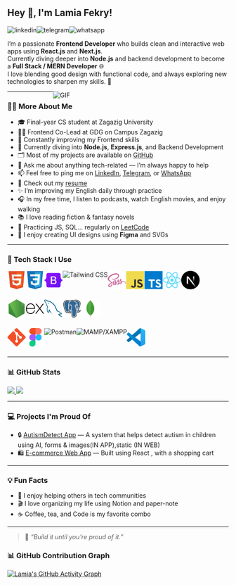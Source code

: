 ## Hey 👋, I'm Lamia Fekry!
<a href="https://www.linkedin.com/in/lamia-fekry"><img align='left' alt="linkedin" src="https://raw.githubusercontent.com/rahul-jha98/rahul-jha98/561d474902b59c7429ec22bb73e225696c27b202/assets/linkedin.svg" height='18px'/></a>
<a href="https://t.me/lamia fekry"><img align='left' alt="telegram" src="https://img.shields.io/badge/Telegram-2CA5E0?style=flat&logo=telegram&logoColor=white" height='18px'/></a>
<a href="https://wa.me/201150627798"><img align='left' alt="whatsapp" src="https://img.shields.io/badge/WhatsApp-25D366?style=flat&logo=whatsapp&logoColor=white" height='18px'/></a>


<br/>

I’m a passionate **Frontend Developer** who builds clean and interactive web apps using **React.js** and **Next.js**.  
Currently diving deeper into **Node.js** and backend development to become a **Full Stack / MERN Developer** 🌐  
I love blending good design with functional code, and always exploring new technologies to sharpen my skills. 🎯

<img align="right" alt="GIF" src="https://raw.githubusercontent.com/rahul-jha98/rahul-jha98/main/techstack.gif" width="400px"/>

---

### 👩‍💻 More About Me

- 🎓 Final-year CS student at Zagazig University  
- 👩‍💻 Frontend Co-Lead at GDG on Campus Zagazig  
- 🚀 Constantly improving my Frontend skills
- 🚀 Currently diving into **Node.js**, **Express.js**, and Backend Development  
- 🗂️ Most of my projects are available on [GitHub](https://github.com/lamiafekry2003)  
- 💬 Ask me about anything tech-related — I’m always happy to help  
- 📫 Feel free to ping me on [LinkedIn](https://www.linkedin.com/in/lamia-fekry), [Telegram](https://t.me/lamia_fekry), or [WhatsApp](https://wa.me/201150627798)  
- 📝 Check out my [resume](https://drive.google.com/drive/folders/1f1vywSkjuwPYnSXwRyKE0eTpWaEbQnuf?usp=sharing)  
- ✨ I’m improving my English daily through practice  
- 🎧 In my free time, I listen to podcasts, watch English movies, and enjoy walking  
- 📚 I love reading fiction & fantasy novels   
- 🧠 Practicing JS, SQL... regularly on [LeetCode](https://leetcode.com/u/lamia2003/)  
- 🎨 I enjoy creating UI designs using **Figma** and SVGs  



---

### 🔧 Tech Stack I Use

<!-- Frontend -->
<a href="https://developer.mozilla.org/en-US/docs/Web/HTML"><img align="left" alt="HTML" height="42px" src="https://raw.githubusercontent.com/devicons/devicon/master/icons/html5/html5-original.svg" /></a>
<a href="https://developer.mozilla.org/en-US/docs/Web/CSS"><img align="left" alt="CSS" height="42px" src="https://raw.githubusercontent.com/devicons/devicon/master/icons/css3/css3-original.svg" /></a>
<a href="https://getbootstrap.com/"><img align="left" alt="Bootstrap" height="42px" src="https://raw.githubusercontent.com/devicons/devicon/master/icons/bootstrap/bootstrap-original.svg" /></a>
<a href="https://tailwindcss.com/"><img align="left" alt="Tailwind CSS" height="42px" src="https://images.app.goo.gl/dkx4jbZ5VUvqqc6r8" /></a>
<a href="https://sass-lang.com/"><img align="left" alt="Sass" height="42px" src="https://raw.githubusercontent.com/devicons/devicon/master/icons/sass/sass-original.svg" /></a>
<a href="https://www.javascript.com/"><img align="left" alt="JavaScript" height="42px" src="https://raw.githubusercontent.com/devicons/devicon/master/icons/javascript/javascript-original.svg" /></a>
<a href="https://www.typescriptlang.org/"><img align="left" alt="TypeScript" height="42px" src="https://raw.githubusercontent.com/devicons/devicon/master/icons/typescript/typescript-original.svg" /></a>
<a href="https://reactjs.org/"><img align="left" alt="React" height="42px" src="https://raw.githubusercontent.com/devicons/devicon/master/icons/react/react-original.svg" /></a>
<a href="https://nextjs.org/"><img align="left" alt="Next.js" height="42px" src="https://raw.githubusercontent.com/devicons/devicon/master/icons/nextjs/nextjs-original.svg" /></a>

<br><br><br>

<!-- Backend -->
<a href="https://nodejs.org"><img align="left" alt="Node.js" height="42px" src="https://raw.githubusercontent.com/devicons/devicon/master/icons/nodejs/nodejs-original.svg" /></a>
<a href="https://expressjs.com/"><img align="left" alt="Express.js" height="42px" src="https://raw.githubusercontent.com/devicons/devicon/master/icons/express/express-original.svg" /></a>
<a href="https://www.mysql.com/"><img align="left" alt="MySQL" height="42px" src="https://raw.githubusercontent.com/devicons/devicon/master/icons/mysql/mysql-original.svg" /></a>
<a href="https://www.postgresql.org/"><img align="left" alt="SQL" height="42px" src="https://raw.githubusercontent.com/devicons/devicon/master/icons/postgresql/postgresql-original.svg" /></a>
<a href="https://www.mongodb.com/"><img align="left" alt="MongoDB" height="42px" src="https://raw.githubusercontent.com/devicons/devicon/master/icons/mongodb/mongodb-original.svg" /></a>

<br><br><br>

<!-- Tools -->
<a href="https://git-scm.com/"><img align="left" alt="Git" height="42px" src="https://raw.githubusercontent.com/devicons/devicon/master/icons/git/git-original.svg" /></a>
<a href="https://figma.com"><img align="left" alt="Figma" height="42px" src="https://raw.githubusercontent.com/devicons/devicon/master/icons/figma/figma-original.svg" /></a>
<a href="https://www.postman.com/"><img align="left" alt="Postman" height="42px" src="https://www.vectorlogo.zone/logos/getpostman/getpostman-icon.svg" /></a>
<a href="https://www.apachefriends.org/index.html"><img align="left" alt="MAMP/XAMPP" height="42px" src="https://images.app.goo.gl/XABueHbPVRiNmPvW9" /></a>
<a href="https://code.visualstudio.com/"><img align="left" alt="VS Code" height="42px" src="https://raw.githubusercontent.com/devicons/devicon/master/icons/vscode/vscode-original.svg" /></a>

<br><br><br>



---

### 📊 GitHub Stats

<a href="https://github.com/lamiafekry2003">
  <img width="48%" src="https://github-readme-stats.vercel.app/api?username=lamiafekry2003&show_icons=true&theme=radical" />
  <img width="48%" src="https://github-readme-stats.vercel.app/api/top-langs/?username=lamiafekry2003&layout=compact&theme=radical" />
</a>

---

### 💻 Projects I'm Proud Of

- 🔒 [AutismDetect App](https://github.com/lamiafekry2003/autism) — A system that helps detect autism in children using AI, forms & images(IN APP),static (IN WEB)
- 🛍️ [E-commerce Web App](https://github.com/lamiafekry2003/ecommerace-project) — Built using React , with a shopping cart

---

### 💡 Fun Facts

- 🧕 I enjoy helping others in tech communities  
- 🎬 I love organizing my life using Notion and paper-note  
- ☕ Coffee, tea, and Code is my favorite combo

---

> 💫 *“Build it until you’re proud of it.”*

### 📊 GitHub Contribution Graph

[![Lamia's GitHub Activity Graph](https://github-readme-activity-graph.vercel.app/graph?username=lamiafekry2003&theme=react-dark)](https://github.com/lamiafekry2003)

